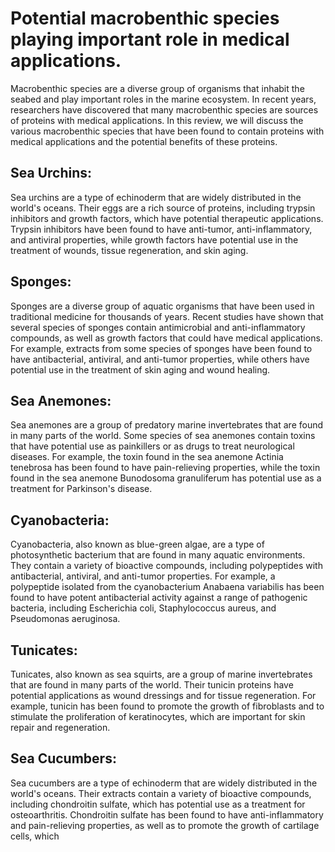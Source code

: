 # Potential macrobenthic species playing important role in medical applications.

Macrobenthic species are a diverse group of organisms that inhabit the seabed and play important roles in the marine ecosystem. In recent years, researchers have discovered that many macrobenthic species are sources of proteins with medical applications. In this review, we will discuss the various macrobenthic species that have been found to contain proteins with medical applications and the potential benefits of these proteins.


## Sea Urchins:
Sea urchins are a type of echinoderm that are widely distributed in the world's oceans. Their eggs are a rich source of proteins, including trypsin inhibitors and growth factors, which have potential therapeutic applications. Trypsin inhibitors have been found to have anti-tumor, anti-inflammatory, and antiviral properties, while growth factors have potential use in the treatment of wounds, tissue regeneration, and skin aging.

## Sponges:
Sponges are a diverse group of aquatic organisms that have been used in traditional medicine for thousands of years. Recent studies have shown that several species of sponges contain antimicrobial and anti-inflammatory compounds, as well as growth factors that could have medical applications. For example, extracts from some species of sponges have been found to have antibacterial, antiviral, and anti-tumor properties, while others have potential use in the treatment of skin aging and wound healing.

## Sea Anemones:
Sea anemones are a group of predatory marine invertebrates that are found in many parts of the world. Some species of sea anemones contain toxins that have potential use as painkillers or as drugs to treat neurological diseases. For example, the toxin found in the sea anemone Actinia tenebrosa has been found to have pain-relieving properties, while the toxin found in the sea anemone Bunodosoma granuliferum has potential use as a treatment for Parkinson's disease.

## Cyanobacteria:
Cyanobacteria, also known as blue-green algae, are a type of photosynthetic bacterium that are found in many aquatic environments. They contain a variety of bioactive compounds, including polypeptides with antibacterial, antiviral, and anti-tumor properties. For example, a polypeptide isolated from the cyanobacterium Anabaena variabilis has been found to have potent antibacterial activity against a range of pathogenic bacteria, including Escherichia coli, Staphylococcus aureus, and Pseudomonas aeruginosa.

## Tunicates:
Tunicates, also known as sea squirts, are a group of marine invertebrates that are found in many parts of the world. Their tunicin proteins have potential applications as wound dressings and for tissue regeneration. For example, tunicin has been found to promote the growth of fibroblasts and to stimulate the proliferation of keratinocytes, which are important for skin repair and regeneration.

## Sea Cucumbers:
Sea cucumbers are a type of echinoderm that are widely distributed in the world's oceans. Their extracts contain a variety of bioactive compounds, including chondroitin sulfate, which has potential use as a treatment for osteoarthritis. Chondroitin sulfate has been found to have anti-inflammatory and pain-relieving properties, as well as to promote the growth of cartilage cells, which
